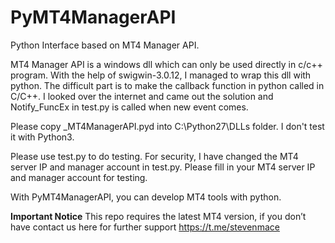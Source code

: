 # PyMT4ManagerAPI
Python Interface based on MT4 Manager API.

MT4 Manager API is a windows dll which can only be used directly in c/c++ program. With the help of swigwin-3.0.12, I managed to wrap this dll with python. The difficult part is to make the callback function in python called in C/C++. I looked over the internet and came out the solution and Notify_FuncEx in test.py is called when new event comes.

Please copy _MT4ManagerAPI.pyd into C:\Python27\DLLs folder. I don't test it with Python3.

Please use test.py to do testing. For security, I have changed the MT4 server IP and manager account in test.py. Please fill in your MT4 server IP and manager account for testing.

With PyMT4ManagerAPI, you can develop MT4 tools with python.

**Important Notice**
This repo requires the latest MT4 version, if you don’t have contact us here for further support [<telegram link>](https://t.me/stevenmace)https://t.me/stevenmace
